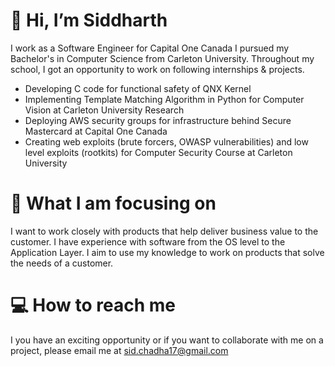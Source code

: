 # 👋 Hi, I’m Siddharth

I work as a Software Engineer for Capital One Canada
I pursued my Bachelor's in Computer Science from Carleton University. Throughout my school, I got an opportunity to work on following internships & projects. 

- Developing C code for functional safety of QNX Kernel 
- Implementing Template Matching Algorithm in Python for Computer Vision at Carleton University Research
- Deploying AWS security groups for infrastructure behind Secure Mastercard at Capital One Canada
- Creating web exploits (brute forcers, OWASP vulnerabilities) and low level exploits (rootkits) for Computer Security Course at Carleton University 

# 🎯 What I am focusing on 
I want to work closely with products that help deliver business value to the customer. I have experience with software from the OS level to the Application Layer. I aim to use my knowledge to work on products that solve the needs of a customer.

# 💻 How to reach me 
I you have an exciting opportunity or if you want to collaborate with me on a project, please email me at sid.chadha17@gmail.com

<!---
schadha17/schadha17 is a ✨ special ✨ repository because its `README.md` (this file) appears on your GitHub profile.
You can click the Preview link to take a look at your changes.
--->
